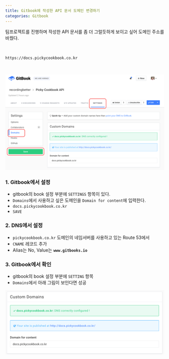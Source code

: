 ```yaml
---
title: Gitbook에 작성한 API 문서 도메인 변경하기
categories: Gitbook
---
```


팀프로젝트를 진행하며 작성한 API 문서를 좀 더 그럴듯하게 보이고 싶어 도메인 주소를 바꿨다.

<br>

```
https://docs.pickycookbook.co.kr
```
<br>

![gitbook-settings](/../../../../../images/gitbook-settings.png)

### 1. Gitbook에서 설정

- gitbook의 book 설정 부분에 `SETTINGS` 항목이 있다.
- `Domains`에서 사용하고 싶은 도메인을 `Domain for content`에 입력한다.
- `docs.pickycookbook.co.kr`
- `SAVE`

### 2. DNS에서 설정

- `pickycookbook.co.kr` 도메인의 네임서버를 사용하고 있는 Route 53에서
- `CNAME` 레코드 추가
- Alias는 No, Value는 **`www.gitbooks.io`** 

### 3. Gitbook에서 확인

- gitbook의 book 설정 부분에 `SETTING` 항목
- `Domains`에서 아래 그림이 보인다면 성공

![성공](/../../../../../images/gitbook-domain-success.png)


